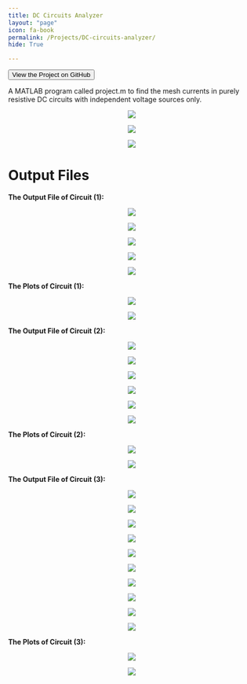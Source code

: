 ```yaml
---
title: DC Circuits Analyzer
layout: "page"
icon: fa-book
permalink: /Projects/DC-circuits-analyzer/
hide: True

---
```

<form method="" action="https://github.com/adelansari/DC-circuits-analyzer">
<button class="btn success"> View the Project on GitHub </button>
</form>


A MATLAB program called project.m to find the mesh currents in purely resistive DC circuits with independent voltage sources only.

<p align="center">
<img src="Images/1.PNG">
</p>

<p align="center">
<img src="Images/2.PNG">
</p>

<p align="center">
<img src="Images/3.PNG">
</p>

# Output Files

**The Output File of Circuit (1):**

<p align="center">
<img src="Images/4.png">
</p>

<p align="center">
<img src="Images/5.png">
</p>

<p align="center">
<img src="Images/6.png">
</p>

<p align="center">
<img src="Images/7.png">
</p>

<p align="center">
<img src="Images/8.png">
</p>

**The Plots of Circuit (1):**

<p align="center">
<img src="Images/9.png">
</p>

<p align="center">
<img src="Images/10.png">
</p>

**The Output File of Circuit (2):**

<p align="center">
<img src="Images/11.png">
</p>

<p align="center">
<img src="Images/12.png">
</p>

<p align="center">
<img src="Images/13.png">
</p>

<p align="center">
<img src="Images/14.png">
</p>

<p align="center">
<img src="Images/15.png">
</p>

<p align="center">
<img src="Images/16.png">
</p>

**The Plots of Circuit (2):**

<p align="center">
<img src="Images/17.png">
</p>

<p align="center">
<img src="Images/18.png">
</p>

**The Output File of Circuit (3):**

<p align="center">
<img src="Images/19.png">
</p>

<p align="center">
<img src="Images/20.png">
</p>

<p align="center">
<img src="Images/21.png">
</p>

<p align="center">
<img src="Images/22.png">
</p>

<p align="center">
<img src="Images/23.png">
</p>

<p align="center">
<img src="Images/24.png">
</p>

<p align="center">
<img src="Images/25.png">
</p>

<p align="center">
<img src="Images/26.png">
</p>

<p align="center">
<img src="Images/27.png">
</p>

<p align="center">
<img src="Images/28.png">
</p>

**The Plots of Circuit (3):**

<p align="center">
<img src="Images/29.png">
</p>

<p align="center">
<img src="Images/30.png">
</p>
